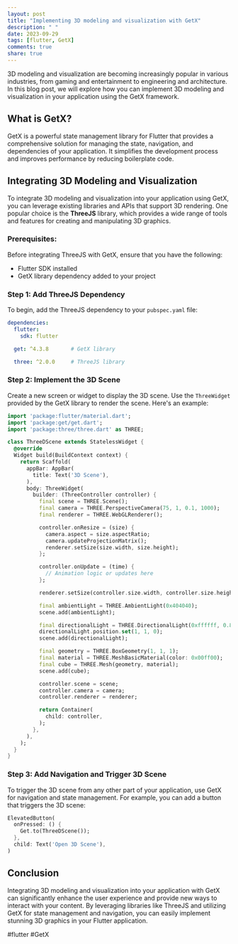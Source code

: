 ```yaml
---
layout: post
title: "Implementing 3D modeling and visualization with GetX"
description: " "
date: 2023-09-29
tags: [flutter, GetX]
comments: true
share: true
---
```


3D modeling and visualization are becoming increasingly popular in various industries, from gaming and entertainment to engineering and architecture. In this blog post, we will explore how you can implement 3D modeling and visualization in your application using the GetX framework.

## What is GetX?

GetX is a powerful state management library for Flutter that provides a comprehensive solution for managing the state, navigation, and dependencies of your application. It simplifies the development process and improves performance by reducing boilerplate code.

## Integrating 3D Modeling and Visualization

To integrate 3D modeling and visualization into your application using GetX, you can leverage existing libraries and APIs that support 3D rendering. One popular choice is the **ThreeJS** library, which provides a wide range of tools and features for creating and manipulating 3D graphics.

### Prerequisites:

Before integrating ThreeJS with GetX, ensure that you have the following:

- Flutter SDK installed
- GetX library dependency added to your project

### Step 1: Add ThreeJS Dependency

To begin, add the ThreeJS dependency to your `pubspec.yaml` file:

```yaml
dependencies:
  flutter:
    sdk: flutter

  get: ^4.3.8       # GetX library

  three: ^2.0.0     # ThreeJS library
```

### Step 2: Implement the 3D Scene

Create a new screen or widget to display the 3D scene. Use the `ThreeWidget` provided by the GetX library to render the scene. Here's an example:

```dart
import 'package:flutter/material.dart';
import 'package:get/get.dart';
import 'package:three/three.dart' as THREE;

class ThreeDScene extends StatelessWidget {
  @override
  Widget build(BuildContext context) {
    return Scaffold(
      appBar: AppBar(
        title: Text('3D Scene'),
      ),
      body: ThreeWidget(
        builder: (ThreeController controller) {
          final scene = THREE.Scene();
          final camera = THREE.PerspectiveCamera(75, 1, 0.1, 1000);
          final renderer = THREE.WebGLRenderer();

          controller.onResize = (size) {
            camera.aspect = size.aspectRatio;
            camera.updateProjectionMatrix();
            renderer.setSize(size.width, size.height);
          };

          controller.onUpdate = (time) {
            // Animation logic or updates here
          };

          renderer.setSize(controller.size.width, controller.size.height);

          final ambientLight = THREE.AmbientLight(0x404040);
          scene.add(ambientLight);

          final directionalLight = THREE.DirectionalLight(0xffffff, 0.8);
          directionalLight.position.set(1, 1, 0);
          scene.add(directionalLight);

          final geometry = THREE.BoxGeometry(1, 1, 1);
          final material = THREE.MeshBasicMaterial(color: 0x00ff00);
          final cube = THREE.Mesh(geometry, material);
          scene.add(cube);

          controller.scene = scene;
          controller.camera = camera;
          controller.renderer = renderer;

          return Container(
            child: controller,
          );
        },
      ),
    );
  }
}
```

### Step 3: Add Navigation and Trigger 3D Scene

To trigger the 3D scene from any other part of your application, use GetX for navigation and state management. For example, you can add a button that triggers the 3D scene:

```dart
ElevatedButton(
  onPressed: () {
    Get.to(ThreeDScene());
  },
  child: Text('Open 3D Scene'),
)
```

## Conclusion

Integrating 3D modeling and visualization into your application with GetX can significantly enhance the user experience and provide new ways to interact with your content. By leveraging libraries like ThreeJS and utilizing GetX for state management and navigation, you can easily implement stunning 3D graphics in your Flutter application.

#flutter #GetX